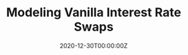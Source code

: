 ---
title: 'Modeling Vanilla Interest Rate Swaps'
date: "2020-12-30T00:00:00Z"
authors:
- admin

categories:
- Finance
- Mathematics

featured: true
reading_time: true
draft: true

markup: mmark

image:
  placement: 2
  preview_only: false
---